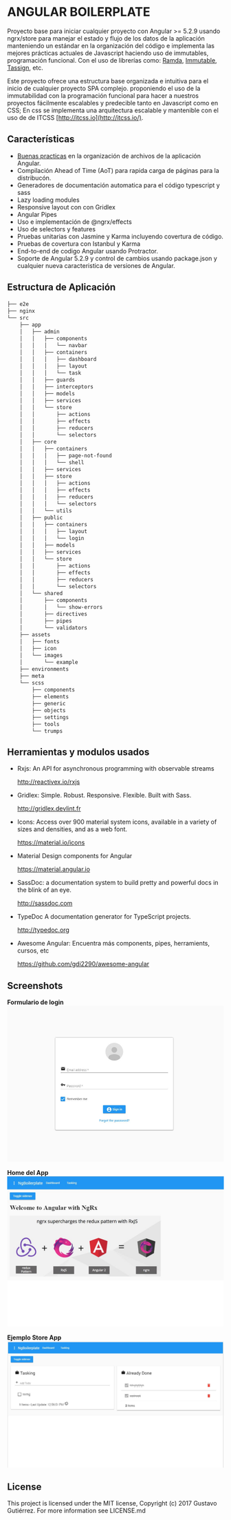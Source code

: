 # ANGULAR BOILERPLATE

Proyecto base para iniciar cualquier proyecto con Angular >= 5.2.9 usando ngrx/store para manejar el estado y flujo de los datos de la aplicación manteniendo un estándar en la organización del código e implementa las mejores prácticas actuales de Javascript haciendo uso de immutables, programación funcional. Con el uso de librerías como: [Ramda](http://ramdajs.com), [Immutable](https://facebook.github.io/immutable-js/), [Tassign](https://www.npmjs.com/package/tassign), etc.

Este proyecto ofrece una estructura base organizada e intuitiva para el inicio de cualquier proyecto SPA complejo. proponiendo el uso de la immutabilidad con la programación funcional para hacer a nuestros proyectos fácilmente escalables y predecible tanto en Javascript como en CSS; En css se implementa una arquitectura escalable y mantenible con el uso de de ITCSS [http://itcss.io](http://itcss.io/).

## Características

- [Buenas practicas](https://angular.io/guide/styleguide) en la organización de archivos de la aplicación Angular.
- Compilación Ahead of Time (AoT) para rapida carga de páginas para la distribucón.
- Generadores de documentación automatica para el código typescript y sass
- Lazy loading modules
- Responsive layout con con Gridlex
- Angular Pipes
- Uso e implementación de @ngrx/effects
- Uso de selectors y features
- Pruebas unitarias con Jasmine y Karma incluyendo covertura de código.
- Pruebas de covertura con Istanbul y Karma
- End-to-end de codigo Angular usando Protractor.
- Soporte de Angular 5.2.9 y control de cambios usando package.json y cualquier nueva caracteristica de versiones de Angular.

## Estructura de Aplicación

```console
├── e2e
├── nginx
└── src
    ├── app
    │   ├── admin
    │   │   ├── components
    │   │   │   └── navbar
    │   │   ├── containers
    │   │   │   ├── dashboard
    │   │   │   ├── layout
    │   │   │   └── task
    │   │   ├── guards
    │   │   ├── interceptors
    │   │   ├── models
    │   │   ├── services
    │   │   └── store
    │   │       ├── actions
    │   │       ├── effects
    │   │       ├── reducers
    │   │       └── selectors
    │   ├── core
    │   │   ├── containers
    │   │   │   ├── page-not-found
    │   │   │   └── shell
    │   │   ├── services
    │   │   ├── store
    │   │   │   ├── actions
    │   │   │   ├── effects
    │   │   │   ├── reducers
    │   │   │   └── selectors
    │   │   └── utils
    │   ├── public
    │   │   ├── containers
    │   │   │   ├── layout
    │   │   │   └── login
    │   │   ├── models
    │   │   ├── services
    │   │   └── store
    │   │       ├── actions
    │   │       ├── effects
    │   │       ├── reducers
    │   │       └── selectors
    │   └── shared
    │       ├── components
    │       │   └── show-errors
    │       ├── directives
    │       ├── pipes
    │       └── validators
    ├── assets
    │   ├── fonts
    │   ├── icon
    │   └── images
    │       └── example
    ├── environments
    ├── meta
    └── scss
        ├── components
        ├── elements
        ├── generic
        ├── objects
        ├── settings
        ├── tools
        └── trumps
```

## Herramientas y modulos usados

- Rxjs: An API for asynchronous programming with observable streams

  http://reactivex.io/rxjs

- Gridlex: Simple. Robust. Responsive. Flexible. Built with Sass.

  http://gridlex.devlint.fr

- Icons: Access over 900 material system icons, available in a variety of sizes and densities, and as a web font.

  https://material.io/icons

- Material Design components for Angular

  https://material.angular.io

- SassDoc: a documentation system to build pretty and powerful docs in the blink of an eye.

  http://sassdoc.com

- TypeDoc A documentation generator for TypeScript projects.

  http://typedoc.org

- Awesome Angular: Encuentra más components, pipes, herramients, cursos, etc

  https://github.com/gdi2290/awesome-angular

## Screenshots

**Formulario de login**
![Login Form](/src/assets/images/example/login-form.jpg)

**Home del App**
![Home admin page](/src/assets/images/example/home.jpg)

**Ejemplo Store App**
![Todo page](/src/assets/images/example/todo-interface.jpg)

## License

This project is licensed under the MIT license, Copyright (c) 2017 Gustavo Gutiérrez. For more information see LICENSE.md
